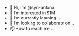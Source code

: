 - 👋 Hi, I’m @syn-antona 
- 👀 I’m interested in $1M
- 🌱 I’m currently learning ...
- 💞️ I’m looking to collaborate on ..
- 📫 How to reach me ...

<!---
syn-antona/syn-antona is a ✨ special ✨ repository because its `README.md` (this file) appears on your GitHub profile.
You can click the Preview link to take a look at your changes.
--->

